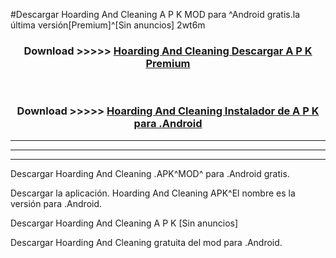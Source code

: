 #Descargar Hoarding And Cleaning  A P K MOD para ^Android gratis.la última versión[Premium]^[Sin anuncios] 2wt6m



<div align="center">
<h3>Download >>>>> <a href="https://es-web.web.app/?es= Hoarding And Cleaning ">Hoarding And Cleaning  Descargar A P K Premium</a></h3><br>

<h3>Download >>>>> <a href="https://es-web.web.app/?es= Hoarding And Cleaning ">Hoarding And Cleaning  Instalador de A P K para .Android</a></h3>
</div>


----------------------------------------------------------

----------------------------------------------------------

----------------------------------------------------------

Descargar Hoarding And Cleaning  .APK^MOD^ para .Android gratis.

Descargar la aplicación. Hoarding And Cleaning  APK^El nombre es la versión para .Android.

Descargar Hoarding And Cleaning  A P K [Sin anuncios]

Descargar Hoarding And Cleaning  gratuita del mod para .Android.